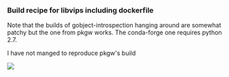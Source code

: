 ### Build recipe for libvips including dockerfile

Note that the builds of gobject-introspection hanging around are somewhat patchy but the one from pkgw works. The conda-forge one requires python 2.7.

I have not manged to reproduce pkgw's build

![](https://travis-ci.org/strets123/libvips-conda-recipe.svg?branch=master)

